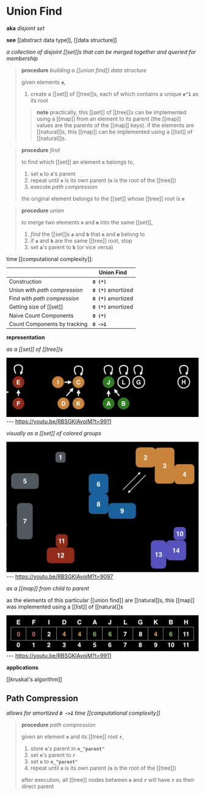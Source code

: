 # Union Find

**aka** _disjoint set_

**see** [[abstract data type]], [[data structure]]

_a collection of disjoint [[set]]s that can be merged together and queried for membership_

> **procedure** _building a [[union find]] data structure_
>
> given elements **`e`**,
>
> 1. create a [[set]] of [[tree]]s, each of which contains a unique **`e^i`** as its root
>
> > **note** practically, this [[set]] of [[tree]]s can be implemented using a [[map]] from an element to its parent (the [[map]] values are the parents of the [[map]] keys). if the elements are [[natural]]s, this [[map]] can be implemented using a [[list]] of [[natural]]s.

> **procedure** _find_
>
> to find which [[set]] an element **`n`** belongs to,
>
> 1. set **`n`** to **`n`**'s parent
> 2. repeat until **`n`** is its own parent (**`n`** is the root of the [[tree]])
> 3. execute _path compression_
>
> the original element belongs to the [[set]] whose [[tree]] root is **`n`**

> **procedure** _union_
>
> to merge two elements **`n`** and **`m`** into the same [[set]],
>
> 1. _find_ the [[set]]s **`a`** and **`b`** that **`n`** and **`m`** belong to
> 2. if **`a`** and **`b`** are the same [[tree]] root, stop
> 3. set **`a`**'s parent to **`b`** (or vice versa)

time [[computational complexity]]:

|                               | Union Find            |
| ----------------------------- | --------------------- |
| Construction                  | **`O (*)`**           |
| Union with _path compression_ | **`O (*)`** amortized |
| Find with _path compression_  | **`O (*)`** amortized |
| Getting size of [[set]]       | **`O (*)`** amortized |
| Naive Count Components        | **`O (*)`**           |
| Count Components by tracking  | **`O ->1`**           |

**representation**

_as a [[set]] of [[tree]]s_

![](20220914132818.png) --- <https://youtu.be/RBSGKlAvoiM?t=9911>

_visually as a [[set]] of colored groups_

![](20220914132951.png) --- <https://youtu.be/RBSGKlAvoiM?t=9097>

_as a [[map]] from child to parent_

as the elements of this particular [[union find]] are [[natural]]s, this [[map]] was implemented using a [[list]] of [[natural]]s

![](20220914133131.png) --- <https://youtu.be/RBSGKlAvoiM?t=9911>

**applications**

[[kruskal's algorithm]]

## Path Compression

_allows for amortized **`O ->1`** time [[computational complexity]]_

> **procedure** _path compression_
>
> given an element **`n`** and its [[tree]] root **`r`**,
>
> 1. store **`n`**'s parent in **`n_"parent"`**
> 2. set **`n`**'s parent to **`r`**
> 3. set **`n`** to **`n_"parent"`**
> 4. repeat until **`n`** is its own parent (**`n`** is the root of the [[tree]])
>
> after execution, all [[tree]] nodes between **`n`** and **`r`** will have **`r`** as their direct parent
